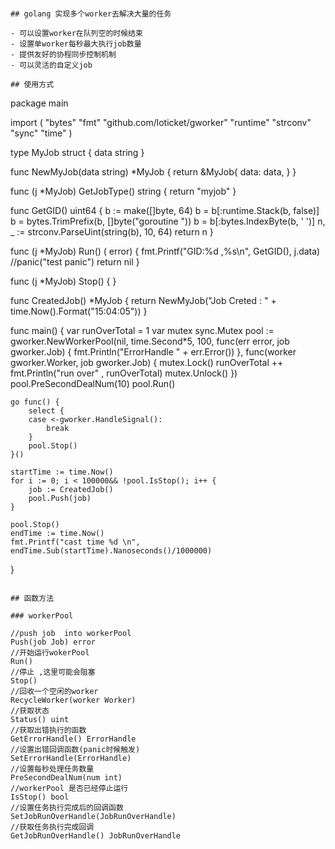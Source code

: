 
```

## golang 实现多个worker去解决大量的任务

- 可以设置worker在队列空的时候结束
- 设置单worker每秒最大执行job数量
- 提供友好的协程同步控制机制
- 可以灵活的自定义job

## 使用方式

```
package main

import (
	"bytes"
	"fmt"
	"github.com/loticket/gworker"
	"runtime"
	"strconv"
	"sync"
	"time"
)

type MyJob struct {
	data string
}

func NewMyJob(data string) *MyJob {
	return &MyJob{
		data: data,
	}
}

func (j *MyJob) GetJobType() string {
	return "myjob"
}

func GetGID() uint64 {
	b := make([]byte, 64)
	b = b[:runtime.Stack(b, false)]
	b = bytes.TrimPrefix(b, []byte("goroutine "))
	b = b[:bytes.IndexByte(b, ' ')]
	n, _ := strconv.ParseUint(string(b), 10, 64)
	return n
}

func (j *MyJob) Run() ( error) {
	fmt.Printf("GID:%d ,%s\n", GetGID(), j.data)
	//panic("test panic")
	return nil
}

func (j *MyJob) Stop() {
}

func CreatedJob() *MyJob {
	return NewMyJob("Job Creted : " + time.Now().Format("15:04:05"))
}

func main() {
	var runOverTotal = 1
	var mutex sync.Mutex
	pool := gworker.NewWorkerPool(nil, time.Second*5, 100, func(err error, job gworker.Job) {
		fmt.Println("ErrorHandle " + err.Error())
	}, func(worker gworker.Worker, job gworker.Job) {
		mutex.Lock()
		runOverTotal ++
		fmt.Println("run over" , runOverTotal)
		mutex.Unlock()
	})
	pool.PreSecondDealNum(10)
	pool.Run()

	go func() {
		select {
		case <-gworker.HandleSignal():
			break
		}
		pool.Stop()
	}()

	startTime := time.Now()
	for i := 0; i < 100000&& !pool.IsStop(); i++ {
		job := CreatedJob()
		pool.Push(job)
	}

	pool.Stop()
	endTime := time.Now()
	fmt.Printf("cast time %d \n", endTime.Sub(startTime).Nanoseconds()/1000000)
}

```

## 函数方法

### workerPool

```
    //push job  into workerPool
    Push(job Job) error
    //开始运行wokerPool
   	Run()
   	//停止 ,这里可能会阻塞
   	Stop() 
   	//回收一个空闲的worker
   	RecycleWorker(worker Worker)
   	//获取状态
   	Status() uint
   	//获取出错执行的函数
   	GetErrorHandle() ErrorHandle
   	//设置出错回调函数(panic时候触发)
   	SetErrorHandle(ErrorHandle)
   	//设置每秒处理任务数量
   	PreSecondDealNum(num int)
    //workerPool 是否已经停止运行
    IsStop() bool
    //设置任务执行完成后的回调函数
	SetJobRunOverHandle(JobRunOverHandle)
    //获取任务执行完成回调
	GetJobRunOverHandle() JobRunOverHandle
```








